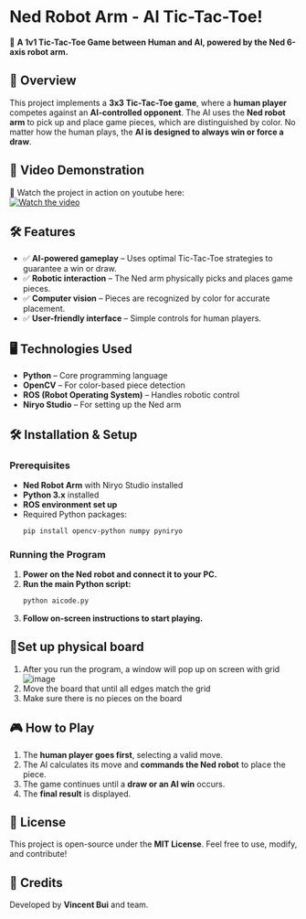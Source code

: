 # Ned Robot Arm - AI Tic-Tac-Toe!

🔹 **A 1v1 Tic-Tac-Toe Game between Human and AI, powered by the Ned 6-axis robot arm.**

## 📌 Overview
This project implements a **3x3 Tic-Tac-Toe game**, where a **human player** competes against an **AI-controlled opponent**. The AI uses the **Ned robot arm** to pick up and place game pieces, which are distinguished by color. No matter how the human plays, the **AI is designed to always win or force a draw**.

## 🎥 Video Demonstration
📌 Watch the project in action on youtube here: <br>
[![Watch the video](https://img.youtube.com/vi/MdAdJVFdFAE/0.jpg)](https://www.youtube.com/watch?v=MdAdJVFdFAE)



## 🛠️ Features
- ✅ **AI-powered gameplay** – Uses optimal Tic-Tac-Toe strategies to guarantee a win or draw.
- ✅ **Robotic interaction** – The Ned arm physically picks and places game pieces.
- ✅ **Computer vision** – Pieces are recognized by color for accurate placement.
- ✅ **User-friendly interface** – Simple controls for human players.

## 🖥️ Technologies Used
- **Python** – Core programming language
- **OpenCV** – For color-based piece detection
- **ROS (Robot Operating System)** – Handles robotic control
- **Niryo Studio** – For setting up the Ned arm

## 🛠️ Installation & Setup
### Prerequisites
- **Ned Robot Arm** with Niryo Studio installed
- **Python 3.x** installed
- **ROS environment set up**
- Required Python packages:
  ```bash
  pip install opencv-python numpy pyniryo
  ```

### Running the Program
1. **Power on the Ned robot and connect it to your PC.**
2. **Run the main Python script:**
   ```bash
   python aicode.py
   ```
3. **Follow on-screen instructions to start playing.**

## 🔗Set up physical board
1. After you run the program, a window will pop up on screen with grid <br>
![image](https://github.com/user-attachments/assets/215d6e24-a76c-4474-a02c-1b4cc124b376)
2. Move the board that until all edges match the grid
3. Make sure there is no pieces on the board

## 🎮 How to Play
1. The **human player goes first**, selecting a valid move.
2. The AI calculates its move and **commands the Ned robot** to place the piece.
3. The game continues until a **draw or an AI win** occurs.
4. The **final result** is displayed.

## 📜 License
This project is open-source under the **MIT License**. Feel free to use, modify, and contribute!

## 🙌 Credits
Developed by **Vincent Bui** and team.
